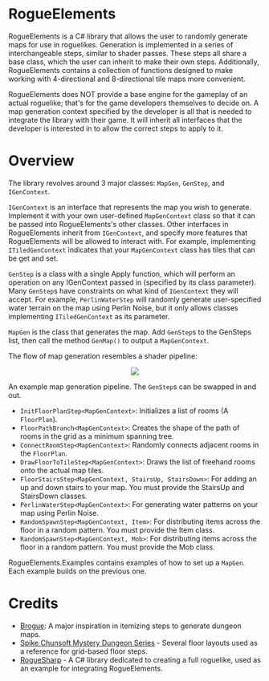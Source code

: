# RogueElements #


RogueElements is a C# library that allows the user to randomly generate maps for use in roguelikes.  Generation is implemented in a series of interchangeable steps, similar to shader passes.  These steps all share a base class, which the user can inherit to make their own steps.  Additionally, RogueElements contains a collection of functions designed to make working with 4-directional and 8-directional tile maps more convenient.

RogueElements does NOT provide a base engine for the gameplay of an actual roguelike; that's for the game developers themselves to decide on.  A map generation context specified by the developer is all that is needed to integrate the library with their game.  It will inherit all interfaces that the developer is interested in to allow the correct steps to apply to it.



# Overview #


The library revolves around 3 major classes:
`MapGen`, `GenStep`, and `IGenContext`.

`IGenContext` is an interface that represents the map you wish to generate.  Implement it with your own user-defined `MapGenContext` class so that it can be passed into RogueElements's other classes.  Other interfaces in RogueElements inherit from `IGenContext`, and specify more features that RogueElements will be allowed to interact with.  For example, implementing `ITiledGenContext` indicates that your `MapGenContext` class has tiles that can be get and set.

`GenStep` is a class with a single Apply function, which will perform an operation on any IGenContext passed in (specified by its class parameter).  Many `GenStep`s have constraints on what kind of `IGenContext` they will accept.  For example, `PerlinWaterStep` will randomly generate user-specified water terrain on the map using Perlin Noise, but it only allows classes implementing `ITiledGenContext` as its parameter.

`MapGen` is the class that generates the map.  Add `GenStep`s to the GenSteps list, then call the method `GenMap()` to output a `MapGenContext`.


The flow of map generation resembles a shader pipeline:

<p align="center"><img src="https://i.imgur.com/CgNN8mS.png"></p>

An example map generation pipeline.  The `GenStep`s can be swapped in and out.

* `InitFloorPlanStep<MapGenContext>`: Initializes a list of rooms (A `FloorPlan`).
* `FloorPathBranch<MapGenContext>`: Creates the shape of the path of rooms in the grid as a minimum spanning tree.
* `ConnectRoomStep<MapGenContext>`: Randomly connects adjacent rooms in the `FloorPlan`.
* `DrawFloorToTileStep<MapGenContext>`: Draws the list of freehand rooms onto the actual map tiles.
* `FloorStairsStep<MapGenContext, StairsUp, StairsDown>`: For adding an up and down stairs to your map.  You must provide the StairsUp and StairsDown classes.
* `PerlinWaterStep<MapGenContext>`: For generating water patterns on your map using Perlin Noise.
* `RandomSpawnStep<MapGenContext, Item>`: For distributing items across the floor in a random pattern.  You must provide the Item class.
* `RandomSpawnStep<MapGenContext, Mob>`: For distributing items across the floor in a random pattern.  You must provide the Mob class.


RogueElements.Examples contains examples of how to set up a `MapGen`.  Each example builds on the previous one.



# Credits #

- [Brogue](https://sites.google.com/site/broguegame/): A major inspiration in itemizing steps to generate dungeon maps.
- [Spike Chunsoft Mystery Dungeon Series](http://www.spike-chunsoft.co.jp/) - Several floor layouts used as a reference for grid-based floor steps.
- [RogueSharp](https://bitbucket.org/FaronBracy/roguesharp) - A C# library dedicated to creating a full roguelike, used as an example for integrating RogueElements.

